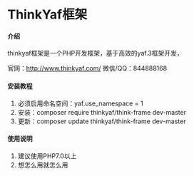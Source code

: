 # ThinkYaf框架

#### 介绍

thinkyaf框架是一个PHP开发框架，基于高效的yaf.3框架开发，

官网：http://www.thinkyaf.com/
微信/QQ：844888168


#### 安装教程

1. 必须启用命名空间：yaf.use_namespace = 1
2. 安装：composer require thinkyaf/think-frame dev-master
3. 更新：composer update thinkyaf/think-frame dev-master

#### 使用说明

1. 建议使用PHP7.0以上
2. 想怎么用就怎么用
